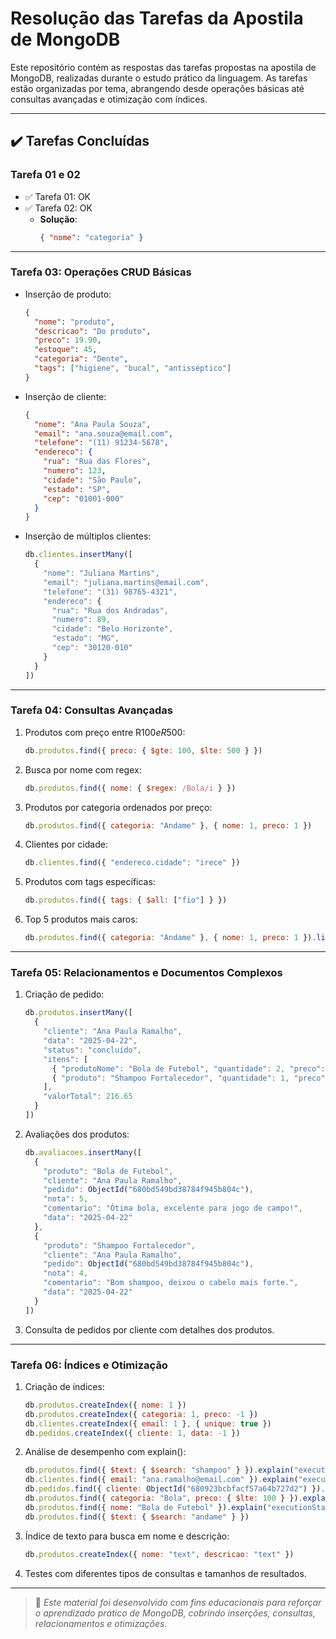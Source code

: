 # Resolução das Tarefas da Apostila de MongoDB

Este repositório contém as respostas das tarefas propostas na apostila de MongoDB, realizadas durante o estudo prático da linguagem. As tarefas estão organizadas por tema, abrangendo desde operações básicas até consultas avançadas e otimização com índices.

---

## ✔️ Tarefas Concluídas

### Tarefa 01 e 02

- ✅ Tarefa 01: OK  
- ✅ Tarefa 02: OK  
  - **Solução**:  
    ```json
    { "nome": "categoria" }
    ```

---

### Tarefa 03: Operações CRUD Básicas

- Inserção de produto:
    ```json
    {
      "nome": "produto",
      "descricao": "Do produto",
      "preco": 19.90,
      "estoque": 45,
      "categoria": "Dente",
      "tags": ["higiene", "bucal", "antisséptico"]
    }
    ```

- Inserção de cliente:
    ```json
    {
      "nome": "Ana Paula Souza",
      "email": "ana.souza@email.com",
      "telefone": "(11) 91234-5678",
      "endereco": {
        "rua": "Rua das Flores",
        "numero": 123,
        "cidade": "São Paulo",
        "estado": "SP",
        "cep": "01001-000"
      }
    }
    ```

- Inserção de múltiplos clientes:
    ```javascript
    db.clientes.insertMany([
      {
        "nome": "Juliana Martins",
        "email": "juliana.martins@email.com",
        "telefone": "(31) 98765-4321",
        "endereco": {
          "rua": "Rua dos Andradas",
          "numero": 89,
          "cidade": "Belo Horizonte",
          "estado": "MG",
          "cep": "30120-010"
        }
      }
    ])
    ```

---

### Tarefa 04: Consultas Avançadas

1. Produtos com preço entre R$100 e R$500:
    ```javascript
    db.produtos.find({ preco: { $gte: 100, $lte: 500 } })
    ```

2. Busca por nome com regex:
    ```javascript
    db.produtos.find({ nome: { $regex: /Bola/i } })
    ```

3. Produtos por categoria ordenados por preço:
    ```javascript
    db.produtos.find({ categoria: "Andame" }, { nome: 1, preco: 1 })
    ```

4. Clientes por cidade:
    ```javascript
    db.clientes.find({ "endereco.cidade": "irece" })
    ```

5. Produtos com tags específicas:
    ```javascript
    db.produtos.find({ tags: { $all: ["fio"] } })
    ```

6. Top 5 produtos mais caros:
    ```javascript
    db.produtos.find({ categoria: "Andame" }, { nome: 1, preco: 1 }).limit(5)
    ```

---

### Tarefa 05: Relacionamentos e Documentos Complexos

1. Criação de pedido:
    ```javascript
    db.produtos.insertMany([
      {
        "cliente": "Ana Paula Ramalho",
        "data": "2025-04-22",
        "status": "concluído",
        "itens": [
          { "produtoNome": "Bola de Futebol", "quantidade": 2, "preco": 99.9 },
          { "produto": "Shampoo Fortalecedor", "quantidade": 1, "preco": 16.85 }
        ],
        "valorTotal": 216.65
      }
    ])
    ```

2. Avaliações dos produtos:
    ```javascript
    db.avaliacoes.insertMany([
      {
        "produto": "Bola de Futebol",
        "cliente": "Ana Paula Ramalho",
        "pedido": ObjectId("680bd549bd38784f945b804c"),
        "nota": 5,
        "comentario": "Ótima bola, excelente para jogo de campo!",
        "data": "2025-04-22"
      },
      {
        "produto": "Shampoo Fortalecedor",
        "cliente": "Ana Paula Ramalho",
        "pedido": ObjectId("680bd549bd38784f945b804c"),
        "nota": 4,
        "comentario": "Bom shampoo, deixou o cabelo mais forte.",
        "data": "2025-04-22"
      }
    ])
    ```

3. Consulta de pedidos por cliente com detalhes dos produtos.

---

### Tarefa 06: Índices e Otimização

1. Criação de índices:
    ```javascript
    db.produtos.createIndex({ nome: 1 })
    db.produtos.createIndex({ categoria: 1, preco: -1 })
    db.clientes.createIndex({ email: 1 }, { unique: true })
    db.pedidos.createIndex({ cliente: 1, data: -1 })
    ```

2. Análise de desempenho com explain():
    ```javascript
    db.produtos.find({ $text: { $search: "shampoo" } }).explain("executionStats")
    db.clientes.find({ email: "ana.ramalho@email.com" }).explain("executionStats")
    db.pedidos.find({ cliente: ObjectId("680923bcbfacf57a64b727d2") }).sort({ data: -1 }).explain("executionStats")
    db.produtos.find({ categoria: "Bola", preco: { $lte: 100 } }).explain("executionStats")
    db.produtos.find({ nome: "Bola de Futebol" }).explain("executionStats")
    db.produtos.find({ $text: { $search: "andame" } })
    ```

3. Índice de texto para busca em nome e descrição:
    ```javascript
    db.produtos.createIndex({ nome: "text", descricao: "text" })
    ```

4. Testes com diferentes tipos de consultas e tamanhos de resultados.

---

> 📘 *Este material foi desenvolvido com fins educacionais para reforçar o aprendizado prático de MongoDB, cobrindo inserções, consultas, relacionamentos e otimizações.*
